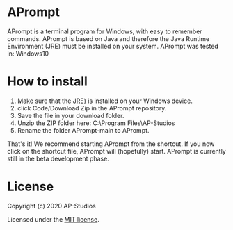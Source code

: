 # APrompt
APrompt is a terminal program for Windows, with easy to remember commands. APrompt is based on Java and therefore the Java Runtime Environment (JRE) must be installed on your system. APrompt was tested in: Windows10

# How to install
1. Make sure that the [JRE](https://www.java.com/en/download/)) is installed on your Windows device.
2. click Code/Download Zip in the APrompt repository.
3. Save the file in your download folder.
4. Unzip the ZIP folder here: C:\Program Files\AP-Studios
5. Rename the folder APrompt-main to APrompt.

That's it! We recommend starting APrompt from the shortcut. If you now click on the shortcut file, APrompt will (hopefully) start. APrompt is currently still in the beta development phase.

# License
Copyright (c) 2020 AP-Studios

Licensed under the [MIT license](https://github.com/AP-Studios/APrompt/blob/main/LICENSE.txt).
